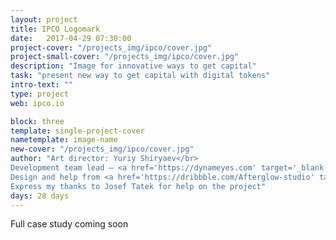 ```yaml
---
layout: project
title: IPCO Logomark
date:   2017-04-29 07:30:00
project-cover: "/projects_img/ipco/cover.jpg"
project-small-cover: "/projects_img/ipco/cover.jpg"
description: "Image for innovative ways to get capital"
task: "present new way to get capital with digital tokens"
intro-text: ""
type: project
web: ipco.io

block: three
template: single-project-cover
nametemplate: image-name
new-cover: "/projects_img/ipco/cover.jpg"
author: "Art director: Yuriy Shiryaev</br>
Development team lead – <a href='https://dynameyes.com' target='_blank'>Geronimo Matias</a></br>
Design and help from <a href='https://dribbble.com/Afterglow-studio' target='_blank'>Afterglow studio</a></br></br>
Express my thanks to Josef Tatek for help on the project"
days: 28 days
---
```


Full case study coming soon

